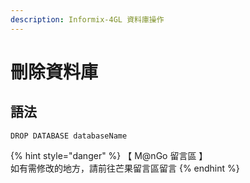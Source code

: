 ```yaml
---
description: Informix-4GL 資料庫操作
---
```


# 刪除資料庫

## 語法

```
DROP DATABASE databaseName
```

{% hint style="danger" %}
【 M@nGo 留言區 】\
如有需修改的地方，請前往芒果留言區留言
{% endhint %}
